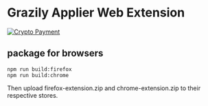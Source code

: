 # Grazily Applier Web Extension

[![Crypto Payment](https://paybadge.profullstack.com/badge.svg)](https://paybadge.profullstack.com/?tickers=btc%2Ceth%2Csol%2Cusdc)

## package for browsers

    npm run build:firefox
    npm run build:chrome

Then upload firefox-extension.zip and chrome-extension.zip to their respective stores.

